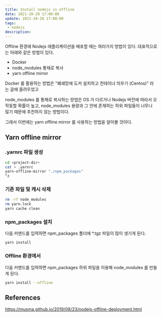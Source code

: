 ```yaml
---
title: Install nodejs in offline
date: 2021-10-28 17:00:00
update: 2021-10-28 17:00:00
tags:
 - nodejs
description:
---
```


Offline 환경에 Nodejs 애플리케이션을 배포할 때는 여러가지 방법이 있다. 대표적으로는 아래와 같은 방법이 있다.

- Docker
- node_modules 통채로 복사
- yarn offline mirror

Docker 를 활용하는 방법은 "폐쇄망에 도커 설치하고 컨테이너 띄우기 (Centos)" 라는 글에 올려두었고

node_modules 를 통채로 복사하는 방법은 OS 가 다르거나 Nodejs 버전에 따라서 오작동할 확률이 높고, node_modules 용량과 그 안에 존재하는 하위 파일들이 너무나 많기 때문에 추천하지 않는 방법이다.

그래서 이번에는 yarn offline mirror 를 사용하는 방법을 알아볼 것이다.

## Yarn offline mirror

### .yarnrc 파일 생성

```bash
cd <project-dir>
cat > .yarnrc
yarn-offline-mirror "./npm_packages"
^z
```

### 기존 파일 및 캐시 삭제

```bash
rm -rf node_modules
rm yarn.lock
yarn cache clean
```

### npm_packages 설치

다음 커맨드를 입력하면 npm_packages 폴더에 \*.tgz 파일이 많이 생기게 된다.

```bash
yarn install
```

### Offline 환경에서

다음 커맨드를 입력하면 npm_packages 하위 파일을 이용해 node_modules 를 만들게 된다.

```bash
yarn install --offline
```

## References

https://musma.github.io/2019/08/23/nodejs-offline-deployment.html
